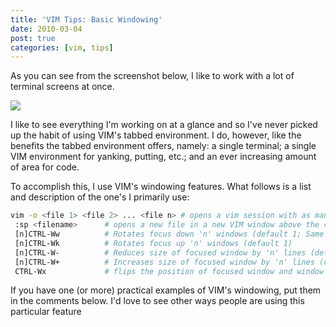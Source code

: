```yaml
---
title: 'VIM Tips: Basic Windowing'
date: 2010-03-04
post: true
categories: [vim, tips]
---
```

As you can see from the screenshot below, I like to work with a lot of terminal screens at once.

<img src="//samuelmullen.com/images/vimterms.png" class="img-thumbnail img-left">

I like to see everything I'm working on at a glance and so I've never picked up the habit of using VIM's tabbed environment. I do, however, like the benefits the tabbed environment offers, namely: a single terminal; a single VIM environment for yanking, putting, etc.; and an ever increasing amount of area for code.

To accomplish this, I use VIM's windowing features. What follows is a list and description of the one's I primarily use:

``` bash
vim -o <file 1> <file 2> ... <file n> # opens a vim session with as many VIM windows as there are files  
 :sp <filename>      # opens a new file in a new VIM window above the currently focused window  
 [n]CTRL-Ww          # Rotates focus down 'n' windows (default 1; Same as CTRL-Wj)  
 [n]CTRL-Wk          # Rotates focus up 'n' windows (default 1)  
 [n]CTRL-W-          # Reduces size of focused window by 'n' lines (default 1)
 [n]CTRL-W+          # Increases size of focused window by 'n' lines (default 1)
 CTRL-Wx             # flips the position of focused window and window below (e.g. window in position 1 will be put in position 2 while the window in position 2 is put into position 1)  
```

If you have one (or more) practical examples of VIM's windowing, put them in the comments below. I'd love to see other ways people are using this particular feature
